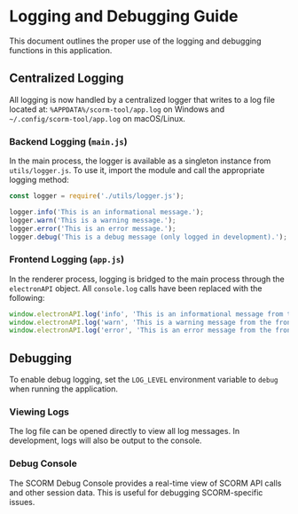 # Logging and Debugging Guide

This document outlines the proper use of the logging and debugging functions in this application.

## Centralized Logging

All logging is now handled by a centralized logger that writes to a log file located at: `%APPDATA%/scorm-tool/app.log` on Windows and `~/.config/scorm-tool/app.log` on macOS/Linux.

### Backend Logging (`main.js`)

In the main process, the logger is available as a singleton instance from `utils/logger.js`. To use it, import the module and call the appropriate logging method:

```javascript
const logger = require('./utils/logger.js');

logger.info('This is an informational message.');
logger.warn('This is a warning message.');
logger.error('This is an error message.');
logger.debug('This is a debug message (only logged in development).');
```

### Frontend Logging (`app.js`)

In the renderer process, logging is bridged to the main process through the `electronAPI` object. All `console.log` calls have been replaced with the following:

```javascript
window.electronAPI.log('info', 'This is an informational message from the frontend.');
window.electronAPI.log('warn', 'This is a warning message from the frontend.');
window.electronAPI.log('error', 'This is an error message from the frontend.');
```

## Debugging

To enable debug logging, set the `LOG_LEVEL` environment variable to `debug` when running the application.

### Viewing Logs

The log file can be opened directly to view all log messages. In development, logs will also be output to the console.

### Debug Console

The SCORM Debug Console provides a real-time view of SCORM API calls and other session data. This is useful for debugging SCORM-specific issues.